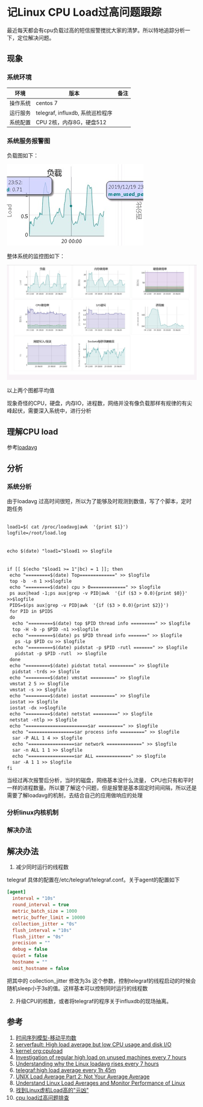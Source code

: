 # 记Linux CPU Load过高问题跟踪

最近每天都会有cpu负载过高的短信报警搅扰大家的清梦。所以特地追踪分析一下，定位解决问题。

## 现象

### 系统环境

|环境|版本|备注|
|---|---|---
|操作系统| centos 7| |
|运行服务|telegraf, influxdb, 系统巡检程序| |
|系统配置|CPU 2核，内存8G，硬盘512| |

### 系统服务报警图

负载图如下：

![最近24小时负载图](images/system_load_picture.png)

整体系统的监控图如下：

![最近24小时负载图](images/monitor_whole_metrics_picture.jpg)

以上两个图都平均值

现象奇怪的CPU，硬盘，内存IO，进程数，网络并没有像负载那样有规律的有尖峰起伏，需要深入系统中，进行分析

## 理解CPU load

参考[loadavg](loadavg.md)

## 分析

### 系统分析
由于loadavg 过高时间很短，所以为了能够及时观测到数值，写了个脚本，定时跑任务

```bash#!/usr/bin/env  bash

load1=$( cat /proc/loadavg|awk  '{print $1}')
logfile=/root/load.log


echo $(date) "load1="$load1 >> $logfile 


if [[ $(echo "$load1 >= 1"|bc) = 1 ]]; then
 echo "=========$(date) Top=============" >> $logfile
 top -b  -n 1 >>$logfile
 echo "=========$(date) cpu > 0=============" >> $logfile
 ps aux|head -1;ps aux|grep -v PID|awk  '{if ($3 > 0.0){print $0}}' >>$logfile
 PIDS=$(ps aux|grep -v PID|awk  '{if ($3 > 0.0){print $2}}')
 for PID in $PIDS 
 do
  echo "=========$(date) top $PID thread info =========" >> $logfile
  top -H -b -p $PID -n1 >>$logfile
  echo "=========$(date) ps $PID thread info =======" >> $logfile
   ps -Lp $PID cu >> $logfile
  echo "=========$(date) pidstat -p $PID -rutl =======" >> $logfile
   pidstat -p $PID -rutl  >> $logfile
 done
 echo "=========$(date) pidstat total =========" >> $logfile
  pidstat -trds >> $logfile
 echo "=========$(date) vmstat =========" >> $logfile
 vmstat 2 5 >> $logfile
 vmstat -s >> $logfile
 echo "=========$(date) iostat =========" >> $logfile
 iostat >> $logfile
 iostat -dx >>$logfile
 echo "=========$(date) netstat =========" >> $logfile
 netstat -ntlp >> $logfile
 echo "=======================sar =========" >> $logfile
  echo "=================sar process info =========" >> $logfile
  sar -P ALL 1 4 >> $logfile
  echo "=================sar network =============" >> $logfile
  sar -n ALL 1 1 >> $logfile
  echo "=================sar ALL =============" >> $logfile
  sar -A 1 1 >> $logfile
fi

```
当经过再次报警后分析，当时的磁盘，网络基本没什么流量， CPU也只有和平时一样的进程数量。所以要了解这个问题，但是报警是基本固定时间间隔，所以还是需要了解loadavg的机制，去结合自己的应用做响应的处理

### 分析linux内核机制

### 解决办法


## 解决办法

1. 减少同时运行的线程数

telegraf 具体的配置在/etc/telegraf/telegraf.conf。关于agent的配置如下

``` ini
[agent]
  interval = "10s"
  round_interval = true
  metric_batch_size = 1000
  metric_buffer_limit = 10000
  collection_jitter = "0s"
  flush_interval = "10s"
  flush_jitter = "0s"
  precision = ""
  debug = false
  quiet = false
  hostname = ""
  omit_hostname = false
```

把其中的 collection_jitter 修改为3s 这个参数，控制telegraf的线程启动的时候会随机sleep小于3s的值。这样基本可以控制同时运行的线程数

2. 升级CPU的核数，或者将telegraf的程序关于influxdb的现场抽离。

## 参考

1. [时间序列模型-移动平均数](https://blog.csdn.net/qq_29831163/article/details/89440215)
2. [serverfault: High load average but low CPU usage and disk I/O](https://serverfault.com/questions/949879/high-load-average-but-low-cpu-usage-and-disk-i-o)
3. [kernel org:cpuload](https://www.kernel.org/doc/html/latest/admin-guide/cpu-load.html)
4. [Investigation of regular high load on unused machines every 7 hours](https://blog.avast.com/investigation-of-regular-high-load-on-unused-machines-every-7-hours)
5. [Understanding why the Linux loadavg rises every 7 hours ](https://mackerel.io/blog/entry/tech/high-loadavg-every-7-hours)
6. [telegraf:high load average every 1h 45m ](https://github.com/influxdata/telegraf/issues/3465)
7. [UNIX Load Average Part 2: Not Your Average Average](https://www.helpsystems.com/resources/guides/unix-load-average-part-2-not-your-average-average)
8. [Understand Linux Load Averages and Monitor Performance of Linux](https://github.com/wmenjoy/awesome-knowleges/edit/master/os/linux/schedule/system_hign_problem.md)
9. [找到Linux虚机Load高的"元凶"](https://www.jianshu.com/p/3edc2c9f05e9)
10. [cpu load过高问题排查](https://www.cnblogs.com/lddbupt/p/5779655.html)
